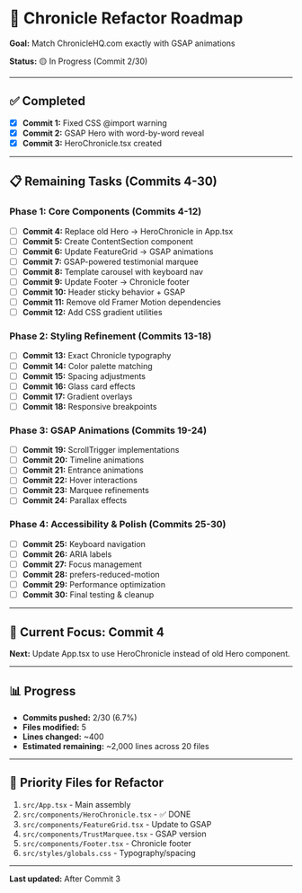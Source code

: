 # 🚀 Chronicle Refactor Roadmap

**Goal:** Match ChronicleHQ.com exactly with GSAP animations

**Status:** 🟡 In Progress (Commit 2/30)

---

## ✅ Completed

- [x] **Commit 1:** Fixed CSS @import warning
- [x] **Commit 2:** GSAP Hero with word-by-word reveal
- [x] **Commit 3:** HeroChronicle.tsx created

---

## 📋 Remaining Tasks (Commits 4-30)

### Phase 1: Core Components (Commits 4-12)
- [ ] **Commit 4:** Replace old Hero → HeroChronicle in App.tsx
- [ ] **Commit 5:** Create ContentSection component
- [ ] **Commit 6:** Update FeatureGrid → GSAP animations
- [ ] **Commit 7:** GSAP-powered testimonial marquee
- [ ] **Commit 8:** Template carousel with keyboard nav
- [ ] **Commit 9:** Update Footer → Chronicle footer
- [ ] **Commit 10:** Header sticky behavior + GSAP
- [ ] **Commit 11:** Remove old Framer Motion dependencies
- [ ] **Commit 12:** Add CSS gradient utilities

### Phase 2: Styling Refinement (Commits 13-18)
- [ ] **Commit 13:** Exact Chronicle typography
- [ ] **Commit 14:** Color palette matching
- [ ] **Commit 15:** Spacing adjustments
- [ ] **Commit 16:** Glass card effects
- [ ] **Commit 17:** Gradient overlays
- [ ] **Commit 18:** Responsive breakpoints

### Phase 3: GSAP Animations (Commits 19-24)
- [ ] **Commit 19:** ScrollTrigger implementations
- [ ] **Commit 20:** Timeline animations
- [ ] **Commit 21:** Entrance animations
- [ ] **Commit 22:** Hover interactions
- [ ] **Commit 23:** Marquee refinements
- [ ] **Commit 24:** Parallax effects

### Phase 4: Accessibility & Polish (Commits 25-30)
- [ ] **Commit 25:** Keyboard navigation
- [ ] **Commit 26:** ARIA labels
- [ ] **Commit 27:** Focus management
- [ ] **Commit 28:** prefers-reduced-motion
- [ ] **Commit 29:** Performance optimization
- [ ] **Commit 30:** Final testing & cleanup

---

## 🎯 Current Focus: Commit 4

**Next:** Update App.tsx to use HeroChronicle instead of old Hero component.

---

## 📊 Progress

- **Commits pushed:** 2/30 (6.7%)
- **Files modified:** 5
- **Lines changed:** ~400
- **Estimated remaining:** ~2,000 lines across 20 files

---

## 🚨 Priority Files for Refactor

1. `src/App.tsx` - Main assembly
2. `src/components/HeroChronicle.tsx` - ✅ DONE
3. `src/components/FeatureGrid.tsx` - Update to GSAP
4. `src/components/TrustMarquee.tsx` - GSAP version
5. `src/components/Footer.tsx` - Chronicle footer
6. `src/styles/globals.css` - Typography/spacing

---

**Last updated:** After Commit 3

